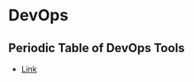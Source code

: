 # DevOps

## Periodic Table of DevOps Tools

- [Link](https://xebialabs.com/periodic-table-of-devops-tools/)
